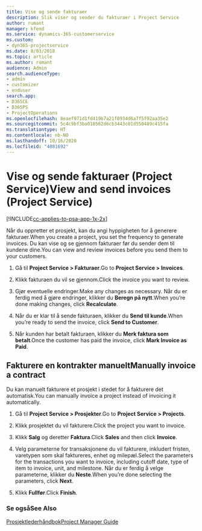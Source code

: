 ```yaml
---
title: Vise og sende fakturaer
description: Slik viser og sender du fakturaer i Project Service
author: rumant
manager: kfend
ms.service: dynamics-365-customerservice
ms.custom:
- dyn365-projectservice
ms.date: 8/03/2018
ms.topic: article
ms.author: rumant
audience: Admin
search.audienceType:
- admin
- customizer
- enduser
search.app:
- D365CE
- D365PS
- ProjectOperations
ms.openlocfilehash: 8eaef971d1fd419b7a21f0934d6a7f5f92aa35e2
ms.sourcegitcommit: 5c4c9bf3ba018562d6cb3443c01d550489c415fa
ms.translationtype: HT
ms.contentlocale: nb-NO
ms.lasthandoff: 10/16/2020
ms.locfileid: "4081692"
---
```

# <a name="view-and-send-invoices-project-service"></a><span data-ttu-id="d9706-103">Vise og sende fakturaer (Project Service)</span><span class="sxs-lookup"><span data-stu-id="d9706-103">View and send invoices (Project Service)</span></span>

[!INCLUDE[cc-applies-to-psa-app-1x-2x](../includes/cc-applies-to-psa-app-1x-2x.md)]

<span data-ttu-id="d9706-104">Når du oppretter et prosjekt, kan du angi hyppigheten for å generere fakturaer.</span><span class="sxs-lookup"><span data-stu-id="d9706-104">When you create a project, you set the frequency to generate invoices.</span></span> <span data-ttu-id="d9706-105">Du kan vise og se gjennom fakturaer før du sender dem til kundene dine.</span><span class="sxs-lookup"><span data-stu-id="d9706-105">You can view and review invoices before you send them to your customers.</span></span>  
  
1.  <span data-ttu-id="d9706-106">Gå til **Project Service > Fakturaer**.</span><span class="sxs-lookup"><span data-stu-id="d9706-106">Go to **Project Service > Invoices**.</span></span>  
  
2.  <span data-ttu-id="d9706-107">Klikk fakturaen du vil se gjennom.</span><span class="sxs-lookup"><span data-stu-id="d9706-107">Click the invoice you want to review.</span></span>  
  
3.  <span data-ttu-id="d9706-108">Gjør eventuelle endringer.</span><span class="sxs-lookup"><span data-stu-id="d9706-108">Make any changes as necessary.</span></span> <span data-ttu-id="d9706-109">Når du er ferdig med å gjøre endringer, klikker du **Beregn på nytt**.</span><span class="sxs-lookup"><span data-stu-id="d9706-109">When you’re done making changes, click **Recalculate**.</span></span>  
  
4.  <span data-ttu-id="d9706-110">Når du er klar til å sende fakturaen, klikker du **Send til kunde**.</span><span class="sxs-lookup"><span data-stu-id="d9706-110">When you’re ready to send the invoice, click **Send to Customer**.</span></span>  
  
5.  <span data-ttu-id="d9706-111">Når kunden har betalt fakturaen, klikker du **Merk faktura som betalt**.</span><span class="sxs-lookup"><span data-stu-id="d9706-111">Once the customer has paid the invoice, click **Mark Invoice as Paid**.</span></span>  
  
## <a name="manually-invoice-a-contract"></a><span data-ttu-id="d9706-112">Fakturere en kontrakter manuelt</span><span class="sxs-lookup"><span data-stu-id="d9706-112">Manually invoice a contract</span></span>  
 <span data-ttu-id="d9706-113">Du kan manuelt fakturere et prosjekt i stedet for å fakturere det automatisk.</span><span class="sxs-lookup"><span data-stu-id="d9706-113">You can manually invoice a project instead of invoicing it automatically.</span></span>  
  
1.  <span data-ttu-id="d9706-114">Gå til **Project Service > Prosjekter**.</span><span class="sxs-lookup"><span data-stu-id="d9706-114">Go to **Project Service > Projects**.</span></span>  
  
2.  <span data-ttu-id="d9706-115">Klikk prosjektet du vil fakturere.</span><span class="sxs-lookup"><span data-stu-id="d9706-115">Click the project you want to invoice.</span></span>  
  
3.  <span data-ttu-id="d9706-116">Klikk **Salg** og deretter **Faktura**.</span><span class="sxs-lookup"><span data-stu-id="d9706-116">Click **Sales** and then click **Invoice**.</span></span>  
  
4.  <span data-ttu-id="d9706-117">Velg parameterne for transaksjonene du vil fakturere, inkludert fristen, varetypen som skal faktureres, enhet og milepæl.</span><span class="sxs-lookup"><span data-stu-id="d9706-117">Select the parameters for the transactions you want to invoice, including cutoff date, type of item to invoice, unit, and milestone.</span></span> <span data-ttu-id="d9706-118">Når du er ferdig å velge parameterne, klikker du **Neste**.</span><span class="sxs-lookup"><span data-stu-id="d9706-118">When you’re done selecting the parameters, click **Next**.</span></span>  
  
5.  <span data-ttu-id="d9706-119">Klikk **Fullfør**.</span><span class="sxs-lookup"><span data-stu-id="d9706-119">Click **Finish**.</span></span>  
  
### <a name="see-also"></a><span data-ttu-id="d9706-120">Se også</span><span class="sxs-lookup"><span data-stu-id="d9706-120">See Also</span></span>  
 [<span data-ttu-id="d9706-121">Prosjektlederhåndbok</span><span class="sxs-lookup"><span data-stu-id="d9706-121">Project Manager Guide</span></span>](../psa/project-manager-guide.md)
